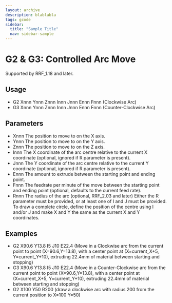 ```yaml
---
layout: archive
description: blablabla
tags: gcode
sidebar:
  title: "Sample Title"
  nav: sidebar-sample
---
```


# G2 & G3: Controlled Arc Move #
Supported by RRF_1.18 and later.

## Usage ##

+ G2 Xnnn Ynnn Znnn Innn Jnnn Ennn Fnnn (Clockwise Arc)
+ G3 Xnnn Ynnn Znnn Innn Jnnn Ennn Fnnn (Counter-Clockwise Arc)

## Parameters ##

+ Xnnn The position to move to on the X axis.
+ Ynnn The position to move to on the Y axis.
+ Znnn The position to move to on the Z axis.
+ Innn The X coordinate of the arc centre relative to the current X coordinate (optional, ignored if R parameter is present).
+ Jnnn The Y coordinate of the arc centre relative to the current Y coordinate (optional, ignored if R parameter is present).
+ Ennn The amount to extrude between the starting point and ending point.
+ Fnnn The feedrate per minute of the move between the starting point and ending point (optional, defaults to the current feed rate).
+ Rnnn The radius of the arc (optional, RRF_2.03 and later)
Either the R parameter must be provided, or at least one of I and J must be provided. To draw a complete circle, define the position of the centre using I and/or J and make X and Y the same as the current X and Y coordinates.

## Examples ##

+ G2 X90.6 Y13.8 I5 J10 E22.4 (Move in a Clockwise arc from the current point to point (X=90.6,Y=13.8), with a center point at (X=current_X+5, Y=current_Y+10), extruding 22.4mm of material between starting and stopping)
+ G3 X90.6 Y13.8 I5 J10 E22.4 (Move in a Counter-Clockwise arc from the current point to point (X=90.6,Y=13.8), with a center point at (X=current_X+5, Y=current_Y+10), extruding 22.4mm of material between starting and stopping)
+ G2 X100 Y50 R200 (draw a clockwise arc with radius 200 from the current position to X=100 Y=50)
